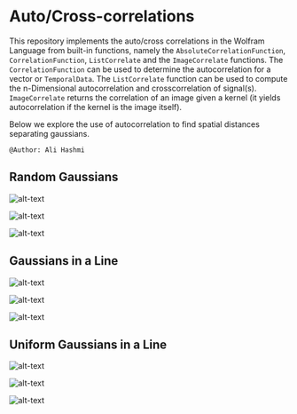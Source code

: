 # Auto/Cross-correlations

This repository implements the auto/cross correlations in the Wolfram Language from built-in functions, namely the `AbsoluteCorrelationFunction`, `CorrelationFunction`, `ListCorrelate` and the `ImageCorrelate` functions. The `CorrelationFunction` can be used to determine the autocorrelation for a vector or `TemporalData`. The `ListCorrelate` function can be used to compute the n-Dimensional autocorrelation and crosscorrelation of signal(s). `ImageCorrelate` returns the correlation of an image given a kernel (it yields autocorrelation if the kernel is the image itself).   

Below we explore the use of autocorrelation to find spatial distances separating gaussians.  


`@Author: Ali Hashmi`

## Random Gaussians

![alt-text](https://github.com/alihashmiii/Autocorrelations/blob/master/readMe/img01.png)

![alt-text](https://github.com/alihashmiii/Autocorrelations/blob/master/readMe/img02.png)

![alt-text](https://github.com/alihashmiii/Autocorrelations/blob/master/readMe/img03.png)


## Gaussians in a Line

![alt-text](https://github.com/alihashmiii/Autocorrelations/blob/master/readMe/img04.png)

![alt-text](https://github.com/alihashmiii/Autocorrelations/blob/master/readMe/img05.png)

![alt-text](https://github.com/alihashmiii/Autocorrelations/blob/master/readMe/img06.png)


## Uniform Gaussians in a Line

![alt-text](https://github.com/alihashmiii/Autocorrelations/blob/master/readMe/img07.png)

![alt-text](https://github.com/alihashmiii/Autocorrelations/blob/master/readMe/img08.png)

![alt-text](https://github.com/alihashmiii/Autocorrelations/blob/master/readMe/img09.png)

